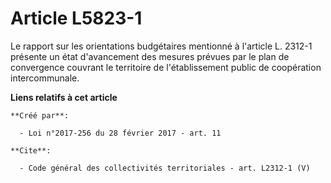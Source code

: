 # Article L5823-1

Le rapport sur les orientations budgétaires mentionné à l'article L. 2312-1 présente un état d'avancement des mesures prévues
par le plan de convergence couvrant le territoire de l'établissement public de coopération intercommunale.

**Liens relatifs à cet article**

	**Créé par**:

	  - Loi n°2017-256 du 28 février 2017 - art. 11

	**Cite**:

	  - Code général des collectivités territoriales - art. L2312-1 (V)
